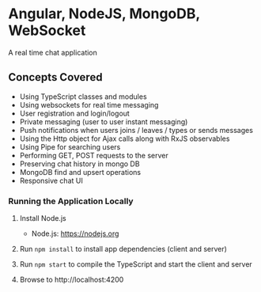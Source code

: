 # Angular, NodeJS, MongoDB, WebSocket 

A real time chat application 

## Concepts Covered

* Using TypeScript classes and modules
* Using websockets for real time messaging
* User registration and login/logout
* Private messaging (user to user instant messaging)
* Push notifications when users joins / leaves  / types or sends messages
* Using the Http object for Ajax calls along with RxJS observables
* Using Pipe for searching users
* Performing GET, POST  requests to the server
* Preserving chat history in mongo DB
* MongoDB find and upsert operations
* Responsive chat UI 

### Running the Application Locally

1. Install Node.js  
    * Node.js: https://nodejs.org
   
1. Run `npm install` to install app dependencies (client and server)

1. Run `npm start` to compile the TypeScript and start the client and server

1. Browse to http://localhost:4200
